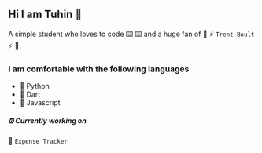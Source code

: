 ## Hi I am Tuhin 👋
A simple student who loves to code :keyboard: :keyboard: and a huge fan of :cricket_game: ⚡ `Trent Boult` ⚡ :cricket_game:.

### I am comfortable with the following languages

- :1st_place_medal: Python
- :2nd_place_medal: Dart
- :3rd_place_medal: Javascript 


##### :alarm_clock: Currently working on
 :money_with_wings: `Expense Tracker`
 
<!--
- 🔭 I’m currently working on ...
- 🌱 I’m currently learning ...
- 👯 I’m looking to collaborate on ...
- 🤔 I’m looking for help with ...
- 💬 Ask me about ...
- 📫 How to reach me: ...
- 😄 Pronouns: ...
- ⚡ Fun fact: ...
-->

